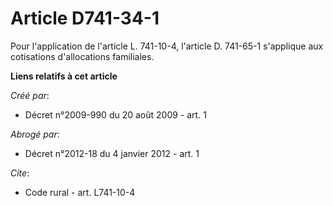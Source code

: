 # Article D741-34-1

Pour l'application de l'article L. 741-10-4, l'article D. 741-65-1 s'applique aux cotisations d'allocations familiales.

**Liens relatifs à cet article**

_Créé par_:

  - Décret n°2009-990 du 20 août 2009 - art. 1

_Abrogé par_:

  - Décret n°2012-18 du 4 janvier 2012 - art. 1

_Cite_:

  - Code rural - art. L741-10-4
